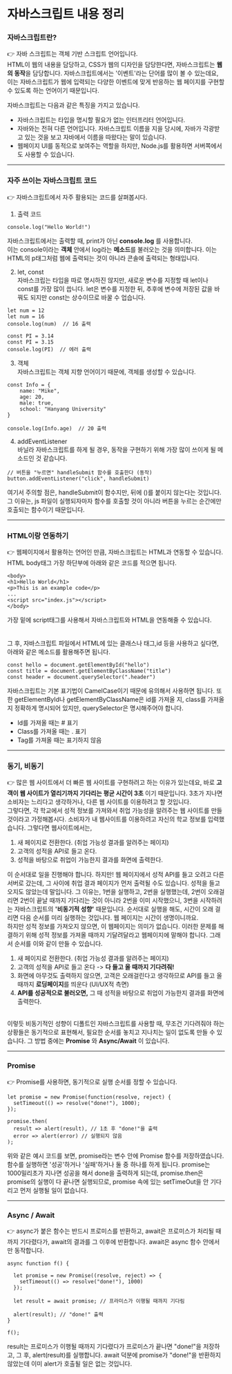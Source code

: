 # 자바스크립트 내용 정리

### 자바스크립트란?

:point_right: 자바 스크립트는 객체 기반 스크립트 언어입니다.  
HTML이 웹의 내용을 담당하고, CSS가 웹의 디자인을 담당한다면, 자바스크립트는 **웹의 동작**을 담당합니다.
자바스크립트에서는 '이벤트'라는 단어를 많이 볼 수 있는데요, 이는 자바스크립트가 웹에 입력되는 다양한 이벤트에 맞게 반응하는 웹 페이지를 구현할 수 있도록 하는 언어이기 때문입니다.

자바스크립트는 다음과 같은 특징을 가지고 있습니다.

-   자바스크립트는 타입을 명시할 필요가 없는 인터프리터 언어입니다.
-   자바와는 전혀 다른 언어입니다. 자바스크립트 이름을 지을 당시에, 자바가 각광받고 있는 것을 보고 자바에서 이름을 따왔다는 말이 있습니다.
-   웹페이지 UI를 동적으로 보여주는 역할을 하지만, Node.js를 활용하면 서버쪽에서도 사용할 수 있습니다.

---

### 자주 쓰이는 자바스크립트 코드

:point_right: 자바스크립트에서 자주 활용되는 코드를 살펴봅시다.

1. 출력 코드

```
console.log("Hello World!")
```

자바스크립트에서는 출력할 때, print가 아닌 **console.log** 를 사용합니다.  
이는 console이라는 **객체** 안에서 log라는 **메소드**를 불러오는 것을 의미합니다.
이는 HTML의 p태그처럼 웹에 출력되는 것이 아니라 콘솔에 출력되는 형태입니다.

2. let, const  
   자바스크립는 타입을 따로 명시하진 않지만, 새로운 변수를 지정할 때 let이나 const를 가장 많이 씁니다. let은 변수를 지정한 뒤, 추후에 변수에 저장된 값을 바꿔도 되지만 const는 상수이므로 바꿀 수 업습니다.

```
let num = 12
let num = 16
console.log(num)  // 16 출력
```

```
const PI = 3.14
const PI = 3.15
console.log(PI)  // 에러 출력
```

3. 객체  
   자바스크립트는 객체 지향 언어이기 때문에, 객체를 생성할 수 있습니다.

```
const Info = {
    name: "Mike",
    age: 20,
    male: true,
    school: "Hanyang University"
}

console.log(Info.age)  // 20 출력
```

4. addEventListener  
   바닐라 자바스크립트를 하게 될 경우, 동작을 구현하기 위해 가장 많이 쓰이게 될 메소드인 것 같습니다.

```
// 버튼을 "누르면" handleSubmit 함수를 호출한다 (동작)
button.addEventListener("click", handleSubmit)
```

여기서 주의할 점은, handleSubmit이 함수지만, 뒤에 ()를 붙이지 않는다는 것입니다.  
그 이유는, js 파일이 실행되자마자 함수를 호출할 것이 아니라 버튼을 누르는 순간에만 호출되는 함수이기 때문입니다.

---

### HTML이랑 연동하기

:point_right: 웹페이지에서 활용하는 언어인 만큼, 자바스크립트는 HTML과 연동할 수 있습니다.  
HTML body태그 가장 하단부에 아래와 같은 코드를 적으면 됩니다.

```
<body>
<h1>Hello World</h1>
<p>This is an example code</p>
...
<script src="index.js"></script>
</body>
```

가장 밑에 script태그를 사용해서 자바스크립트와 HTML을 연동해줄 수 있습니다.  
<br>
<br>
그 후, 자바스크립트 파일에서 HTML에 있는 클래스나 태그,id 등을 사용하고 싶다면, 아래와 같은 메소드를 활용해주면 됩니다.

```
const hello = document.getElementById("hello")
const title = document.getElementByClassName("title")
const header = document.querySelector(".header")
```

자바스크립트는 기본 표기법이 CamelCase이기 때문에 유의해서 사용하면 됩니다.
또한 getElementById나 getElementByClassName은 id를 가져올 지, class를 가져올 지 정확하게 명시되어 있지만, querySelector은 명시해주어야 합니다.

-   Id를 가져올 때는 # 표기
-   Class를 가져올 때는 . 표기
-   Tag를 가져올 때는 표기하지 않음

---

### 동기, 비동기

:point_right: 많은 웹 사이트에서 더 빠른 웹 사이트를 구현하려고 하는 이유가 있는데요,
바로 **고객이 웹 사이트가 열리기까지 기다리는 평균 시간이 3초** 이기 때문입니다. 3초가 지나면 소비자는 느리다고 생각하거나, 다른 웹 사이트를 이용하려고 할 것입니다.  
그렇다면, 각 학교에서 성적 정보를 가져와서 취업 가능성을 알려주는 웹 사이트를 만들 것이라고 가정해봅시다.
소비자가 내 웹사이트를 이용하려고 자신의 학교 정보를 입력했습니다. 그렇다면 웹사이트에서는,

1. 새 페이지로 전환한다. (취업 가능성 결과를 알려주는 페이지)
2. 고객의 성적을 API로 들고 온다.
3. 성적을 바탕으로 취업이 가능한지 결과를 화면에 출력한다.

이 순서대로 일을 진행해야 합니다. 하지만! 웹 페이지에서 성적 API를 들고 오려고 다른 서버로 갔는데, 그 사이에 취업 결과 페이지가 먼저 출력될 수도 있습니다. 성적을 들고 오지도 않았는데 말입니다. 그 이유는, 1번을 실행하고, 2번을 실행했는데, 2번이 오래걸리면 2번이 끝날 때까지 기다리는 것이 아니라 2번을 이미 시작했으니, 3번을 시작하려는 자바스크립트의 **'비동기적 성향'** 때문입니다. 순서대로 실행을 해도, 시간이 오래 걸리면 다음 순서를 미리 실행하는 것입니다. 웹 페이지는 시간이 생명이니까요.
<br>
하지만 성적 정보를 가져오지 않으면, 이 웹페이지는 의미가 없습니다. 이러한 문제를 해결하기 위해 성적 정보를 가져올 때까지 기달려달라고 웹페이지에 말해야 합니다.
그래서 순서를 이와 같이 만들 수 있습니다.

1. 새 페이지로 전환한다. (취업 가능성 결과를 알려주는 페이지)
2. 고객의 성적을 API로 들고 온다 -> **다 들고 올 때까지 기다려줘!**
3. 화면에 아무것도 출력하지 않으면, 고객은 오래걸린다고 생각하므로 API를 들고 올 때까지 **로딩페이지**를 띄운다 (UI/UX적 측면)
4. **API를 성공적으로 불러오면,** 그 때 성적을 바탕으로 취업이 가능한지 결과를 화면에 출력한다.  
   <br>

이렇듯 비동기적인 성향이 디폴트인 자바스크립트를 사용할 때, 무조건 기다려줘야 하는 상황들은 동기적으로 표현해서, 필요한 순서를 놓치고 지나치는 일이 없도록 만들 수 있습니다. 그 방법 중에는 **Promise** 와 **Async/Await** 이 있습니다.

---

### Promise

:point_right: Promise를 사용하면, 동기적으로 실행 순서를 정할 수 있습니다.

```
let promise = new Promise(function(resolve, reject) {
  setTimeout(() => resolve("done!"), 1000);
});

promise.then(
  result => alert(result), // 1초 후 "done!"을 출력
  error => alert(error) // 실행되지 않음
);

```

위와 같은 예시 코드를 보면, promise라는 변수 안에 Promise 함수를 저장하였습니다. 함수를 실행하면 '성공'하거나 '실패'하거나 둘 중 하나를 하게 됩니다. promise는 1000밀리초가 지나면 성공을 해서 done을 출력하게 되는데, promise.then은 promise의 실행이 다 끝나면 실행되므로, promise 속에 있는 setTimeOut을 안 기다리고 먼저 실행될 일이 없습니다.

---

### Async / Await

:point_right: async가 붙은 함수는 반드시 프로미스를 반환하고, await은 프로미스가 처리될 때까지 기다렸다가, await의 결과를 그 이후에 반환합니다. await은 async 함수 안에서만 동작합니다.

```
async function f() {

  let promise = new Promise((resolve, reject) => {
    setTimeout(() => resolve("done!"), 1000)
  });

  let result = await promise; // 프라미스가 이행될 때까지 기다림

  alert(result); // "done!" 출력
}

f();
```

result는 프로미스가 이행될 때까지 기다렸다가 프로미스가 끝나면 "done!"을 저장하고, 그 후, alert(result)를 실행합니다. await 덕분에 promise가 "done!"을 반환하지 않았는데 이미 alert가 호출될 일은 없는 것입니다.
